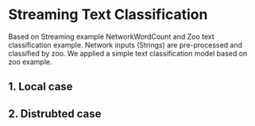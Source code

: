 # Streaming Text Classification
Based on Streaming example NetworkWordCount and Zoo text classification example. Network inputs (Strings) are pre-processed and classified by zoo. We applied a simple text classification model based on zoo example.


## 1. Local case


## 2. Distrubted case